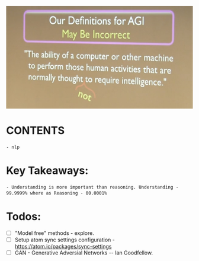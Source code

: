 ![](assets/markdown-img-paste-20180327171915624.png)

# CONTENTS

	- nlp



# Key Takeaways:

	- Understanding is more important than reasoning. Understanding - 99.9999% where as Reasoning - 00.0001%




# Todos:

- [ ] "Model free" methods - explore.
- [ ] Setup atom sync settings configuration - https://atom.io/packages/sync-settings
- [ ] GAN - Generative Adversial Networks -- Ian Goodfellow.
